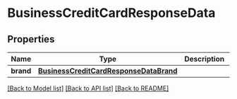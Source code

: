 # BusinessCreditCardResponseData

## Properties
Name | Type | Description | Notes
------------ | ------------- | ------------- | -------------
**brand** | [**BusinessCreditCardResponseDataBrand**](BusinessCreditCardResponseDataBrand.md) |  | 

[[Back to Model list]](../README.md#documentation-for-models) [[Back to API list]](../README.md#documentation-for-api-endpoints) [[Back to README]](../README.md)


